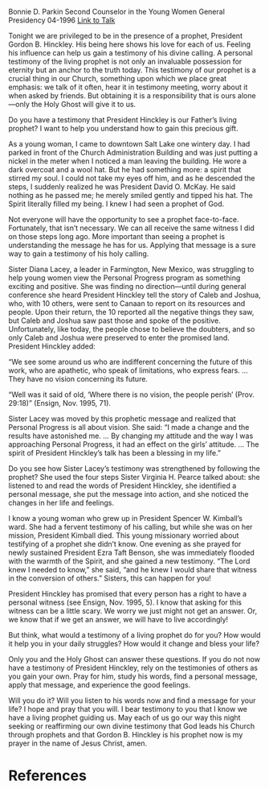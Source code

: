 Bonnie D. Parkin
Second Counselor in the Young Women General Presidency
04-1996
[Link to Talk](https://www.churchofjesuschrist.org/study/general-conference/1996/04/an-anchor-for-eternity-and-today?lang=eng)

Tonight we are privileged to be in the presence of a prophet, President Gordon B. Hinckley. His being here shows his love for each of us. Feeling his influence can help us gain a testimony of his divine calling. A personal testimony of the living prophet is not only an invaluable possession for eternity but an anchor to the truth today. This testimony of our prophet is a crucial thing in our Church, something upon which we place great emphasis: we talk of it often, hear it in testimony meeting, worry about it when asked by friends. But obtaining it is a responsibility that is ours alone—only the Holy Ghost will give it to us.

Do you have a testimony that President Hinckley is our Father’s living prophet? I want to help you understand how to gain this precious gift.

As a young woman, I came to downtown Salt Lake one wintery day. I had parked in front of the Church Administration Building and was just putting a nickel in the meter when I noticed a man leaving the building. He wore a dark overcoat and a wool hat. But he had something more: a spirit that stirred my soul. I could not take my eyes off him, and as he descended the steps, I suddenly realized he was President David O. McKay. He said nothing as he passed me; he merely smiled gently and tipped his hat. The Spirit literally filled my being. I knew I had seen a prophet of God.

Not everyone will have the opportunity to see a prophet face-to-face. Fortunately, that isn’t necessary. We can all receive the same witness I did on those steps long ago. More important than seeing a prophet is understanding the message he has for us. Applying that message is a sure way to gain a testimony of his holy calling.

Sister Diana Lacey, a leader in Farmington, New Mexico, was struggling to help young women view the Personal Progress program as something exciting and positive. She was finding no direction—until during general conference she heard President Hinckley tell the story of Caleb and Joshua, who, with 10 others, were sent to Canaan to report on its resources and people. Upon their return, the 10 reported all the negative things they saw, but Caleb and Joshua saw past those and spoke of the positive. Unfortunately, like today, the people chose to believe the doubters, and so only Caleb and Joshua were preserved to enter the promised land. President Hinckley added:

“We see some around us who are indifferent concerning the future of this work, who are apathetic, who speak of limitations, who express fears. … They have no vision concerning its future.

“Well was it said of old, ‘Where there is no vision, the people perish’ (Prov. 29:18)” (Ensign, Nov. 1995, 71).

Sister Lacey was moved by this prophetic message and realized that Personal Progress is all about vision. She said: “I made a change and the results have astonished me. … By changing my attitude and the way I was approaching Personal Progress, it had an effect on the girls’ attitude. … The spirit of President Hinckley’s talk has been a blessing in my life.”

Do you see how Sister Lacey’s testimony was strengthened by following the prophet? She used the four steps Sister Virginia H. Pearce talked about: she listened to and read the words of President Hinckley, she identified a personal message, she put the message into action, and she noticed the changes in her life and feelings.

I know a young woman who grew up in President Spencer W. Kimball’s ward. She had a fervent testimony of his calling, but while she was on her mission, President Kimball died. This young missionary worried about testifying of a prophet she didn’t know. One evening as she prayed for newly sustained President Ezra Taft Benson, she was immediately flooded with the warmth of the Spirit, and she gained a new testimony. “The Lord knew I needed to know,” she said, “and he knew I would share that witness in the conversion of others.” Sisters, this can happen for you!

President Hinckley has promised that every person has a right to have a personal witness (see Ensign, Nov. 1995, 5). I know that asking for this witness can be a little scary. We worry we just might not get an answer. Or, we know that if we get an answer, we will have to live accordingly!

But think, what would a testimony of a living prophet do for you? How would it help you in your daily struggles? How would it change and bless your life?

Only you and the Holy Ghost can answer these questions. If you do not now have a testimony of President Hinckley, rely on the testimonies of others as you gain your own. Pray for him, study his words, find a personal message, apply that message, and experience the good feelings.

Will you do it? Will you listen to his words now and find a message for your life? I hope and pray that you will. I bear testimony to you that I know we have a living prophet guiding us. May each of us go our way this night seeking or reaffirming our own divine testimony that God leads his Church through prophets and that Gordon B. Hinckley is his prophet now is my prayer in the name of Jesus Christ, amen.

# References
